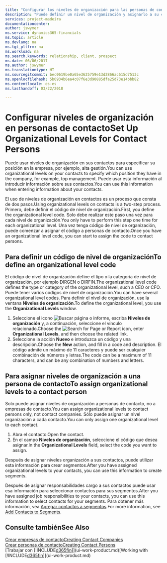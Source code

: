 ```yaml
---
title: "Configurar los niveles de organización para las personas de contacto | Documentos de Microsoft"
description: "Puede definir un nivel de organización y asignarlo a su contacto para indicar la posición que tiene en su empresa, por ejemplo alta gestión."
services: project-madeira
documentationcenter: 
author: jswymer
ms.service: dynamics365-financials
ms.topic: article
ms.devlang: na
ms.tgt_pltfrm: na
ms.workload: na
ms.search.keywords: relationship, client, prospect
ms.date: 06/06/2017
ms.author: jswymer
ms.translationtype: HT
ms.sourcegitcommit: bec0619be0a65e3625759e13d2866ac615d7513c
ms.openlocfilehash: 5b6934b6ea4c07f6e3d90885dfa25d73e14bbb82
ms.contentlocale: es-es
ms.lasthandoff: 03/22/2018

---
```

# <a name="set-up-organizational-levels-for-contact-persons"></a><span data-ttu-id="5f4ad-103">Configurar niveles de organización en personas de contacto</span><span class="sxs-lookup"><span data-stu-id="5f4ad-103">Set Up Organizational Levels for Contact Persons</span></span>
<span data-ttu-id="5f4ad-104">Puede usar niveles de organización en sus contactos para especificar su posición en la empresa, por ejemplo, alta gestión.</span><span class="sxs-lookup"><span data-stu-id="5f4ad-104">You can use organizational levels on your contacts to specify which position they have in the company, for example, top management.</span></span> <span data-ttu-id="5f4ad-105">Puede usar esta información al introducir información sobre sus contactos.</span><span class="sxs-lookup"><span data-stu-id="5f4ad-105">You can use this information when entering information about your contacts.</span></span>

<span data-ttu-id="5f4ad-106">El uso de niveles de organización en contactos es un proceso que consta de dos pasos.</span><span class="sxs-lookup"><span data-stu-id="5f4ad-106">Using organizational levels on contacts is a two-step process.</span></span> <span data-ttu-id="5f4ad-107">Primero, debe definir el código de nivel de organización.</span><span class="sxs-lookup"><span data-stu-id="5f4ad-107">First, you define the organizational level code.</span></span> <span data-ttu-id="5f4ad-108">Solo debe realizar este paso una vez para cada nivel de organización.</span><span class="sxs-lookup"><span data-stu-id="5f4ad-108">You only have to perform this step one time for each organizational level.</span></span> <span data-ttu-id="5f4ad-109">Una vez tenga código de nivel de organización, puede comenzar a asignar el código a personas de contacto.</span><span class="sxs-lookup"><span data-stu-id="5f4ad-109">Once you have an organizational level code, you can start to assign the code to contact persons.</span></span>

## <a name="to-define-an-organizational-level-code"></a><span data-ttu-id="5f4ad-110">Para definir un código de nivel de organización</span><span class="sxs-lookup"><span data-stu-id="5f4ad-110">To define an organizational level code</span></span>
<span data-ttu-id="5f4ad-111">El código de nivel de organización define el tipo o la categoría de nivel de organización, por ejemplo DIRGEN o DIRFIN.</span><span class="sxs-lookup"><span data-stu-id="5f4ad-111">The organizational level code defines the type or category of the organizational level, such a CEO  or CFO.</span></span> <span data-ttu-id="5f4ad-112">Puede tener varios códigos de nivel de organización.</span><span class="sxs-lookup"><span data-stu-id="5f4ad-112">You can have several organizational level codes.</span></span> <span data-ttu-id="5f4ad-113">Para definir el nivel de organización, use la ventana **Niveles de organización**.</span><span class="sxs-lookup"><span data-stu-id="5f4ad-113">To define the organizational level, you use the **Organizational Levels** window.</span></span>

1. <span data-ttu-id="5f4ad-114">Seleccione el icono ![Buscar página o informe](media/ui-search/search_small.png "icono Buscar página o informe"), escriba **Niveles de organización** y, a continuación, seleccione el vínculo relacionado.</span><span class="sxs-lookup"><span data-stu-id="5f4ad-114">Choose the ![Search for Page or Report](media/ui-search/search_small.png "Search for Page or Report icon") icon, enter **Organizational Levels**, and then choose the related link.</span></span>
2. <span data-ttu-id="5f4ad-115">Seleccione la acción **Nuevo** e introduzca un código y una descripción.</span><span class="sxs-lookup"><span data-stu-id="5f4ad-115">Choose the **New** action, and fill in a code and description.</span></span> <span data-ttu-id="5f4ad-116">El código admite un máximo de 11 caracteres y puede ser cualquier combinación de números y letras.</span><span class="sxs-lookup"><span data-stu-id="5f4ad-116">The code can be a maximum of 11 characters, and can be any combination of numbers and letters.</span></span>

## <a name="to-assign-organizational-levels-to-a-contact-person"></a><span data-ttu-id="5f4ad-117">Para asignar niveles de organización a una persona de contacto</span><span class="sxs-lookup"><span data-stu-id="5f4ad-117">To assign organizational levels to a contact person</span></span>
<span data-ttu-id="5f4ad-118">Solo puede asignar niveles de organización a personas de contacto, no a empresas de contacto.</span><span class="sxs-lookup"><span data-stu-id="5f4ad-118">You can assign organizational levels to contact persons only, not contact companies.</span></span> <span data-ttu-id="5f4ad-119">Sólo puede asignar un nivel organización a cada contacto.</span><span class="sxs-lookup"><span data-stu-id="5f4ad-119">You can only assign one organizational level to each contact.</span></span>

1. <span data-ttu-id="5f4ad-120">Abra el contacto.</span><span class="sxs-lookup"><span data-stu-id="5f4ad-120">Open the contact.</span></span>
2. <span data-ttu-id="5f4ad-121">En el campo **Niveles de organización**, seleccione el código que desea asignar.</span><span class="sxs-lookup"><span data-stu-id="5f4ad-121">In the **Organizational Levels** field, select the code you want to assign.</span></span>

<span data-ttu-id="5f4ad-122">Después de asignar niveles organización a sus contactos, puede utilizar esta información para crear segmentos.</span><span class="sxs-lookup"><span data-stu-id="5f4ad-122">After you have assigned organizational levels to your contacts, you can use this information to create segments.</span></span>

<span data-ttu-id="5f4ad-123">Después de asignar responsabilidades cargo a sus contactos puede usar esa información para seleccionar contactos para sus segmentos.</span><span class="sxs-lookup"><span data-stu-id="5f4ad-123">After you have assigned job responsibilities to your contacts, you can use this information to select contacts for your segments.</span></span> <span data-ttu-id="5f4ad-124">Para obtener más información, vea [Agregar contactos a segmentos](marketing-add-contact-segment.md).</span><span class="sxs-lookup"><span data-stu-id="5f4ad-124">For more information, see [Add Contacts to Segments](marketing-add-contact-segment.md).</span></span>

## <a name="see-also"></a><span data-ttu-id="5f4ad-125">Consulte también</span><span class="sxs-lookup"><span data-stu-id="5f4ad-125">See Also</span></span>
[<span data-ttu-id="5f4ad-126">Crear empresas de contacto</span><span class="sxs-lookup"><span data-stu-id="5f4ad-126">Creating Contact Companies</span></span>](marketing-create-contact-companies.md)  
[<span data-ttu-id="5f4ad-127">Crear personas de contacto</span><span class="sxs-lookup"><span data-stu-id="5f4ad-127">Creating Contact Persons</span></span>](marketing-create-contact-persons.md)  
<span data-ttu-id="5f4ad-128">[Trabajar con [!INCLUDE[d365fin](includes/d365fin_md.md)]](ui-work-product.md)</span><span class="sxs-lookup"><span data-stu-id="5f4ad-128">[Working with [!INCLUDE[d365fin](includes/d365fin_md.md)]](ui-work-product.md)</span></span>  

